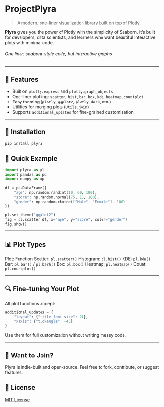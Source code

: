 # ProjectPlyra

> A modern, one-liner visualization library built on top of Plotly.

**Plyra** gives you the power of Plotly with the simplicity of Seaborn. It's built for developers, data scientists, and learners who want beautiful interactive plots with minimal code.

###### One liner: seaborn-style code, but interactive graphs

---

## 🔧 Features

- Built on `plotly.express` and `plotly.graph_objects`
- One-liner plotting: `scatter`, `hist`, `bar`, `box`, `kde`, `heatmap`, `countplot`
- Easy theming (`plotly`, `ggplot2`, `plotly_dark`, etc.)
- Utilities for merging plots (`Utils.join`)
- Supports `additional_updates` for fine-grained customization

---

## 🚀 Installation

```bash
pip install plyra
```

## 🧪 Quick Example
```python
import plyra as pl
import pandas as pd
import numpy as np

df = pd.DataFrame({
    "age": np.random.randint(10, 60, 100),
    "score": np.random.normal(75, 10, 100),
    "gender": np.random.choice(["Male", "Female"], 100)
})

pl.set_theme("ggplot2")
fig = pl.scatter(df, x="age", y="score", color="gender")
fig.show()
```
---
## 📊 Plot Types
Plot: Function
Scatter: `pl.scatter()`
Histogram: `pl.hist()`
KDE: `pl.kde()`
Bar: `pl.bar()` / `pl.barh()`
Box: `pl.box()`
Heatmap: `pl.heatmap()`
Count: `pl.countplot()`

---
## 🔍 Fine-tuning Your Plot
All plot functions accept:

```python
additional_updates = {
    "layout": {"title_font_size": 24},
    "xaxis": {"tickangle": -45}
}
```
Use them for full customization without writing messy code.

---
## 🧠 Want to Join?
Plyra is indie-built and open-source.
Feel free to fork, contribute, or suggest features.

## 📄 License
[MIT License](LICENSE)